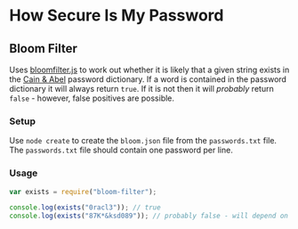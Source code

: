 # How Secure Is My Password
## Bloom Filter

Uses [bloomfilter.js](https://github.com/jasondavies/bloomfilter.js) to work out whether it is likely that a given string exists in the [Cain & Abel](http://www.oxid.it/cain.html) password dictionary. If a word is contained in the password dictionary it will always return `true`. If it is not then it will *probably* return `false` - however, false positives are possible.

### Setup
Use `node create` to create the `bloom.json` file from the `passwords.txt` file. The `passwords.txt` file should contain one password per line.

### Usage

```javascript
var exists = require("bloom-filter");

console.log(exists("0racl3")); // true
console.log(exists("87K*&ksd089")); // probably false - will depend on settings
```